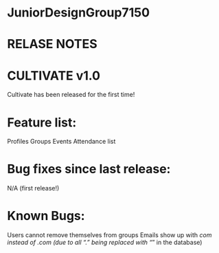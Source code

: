 # JuniorDesignGroup7150

# RELASE NOTES
# CULTIVATE v1.0
Cultivate has been released for the first time!
# Feature list:
Profiles
Groups
Events
Attendance list

# Bug fixes since last release: 
N/A (first release!)

# Known Bugs:
Users cannot remove themselves from groups
Emails show up with _com instead of .com (due to all “.” being replaced with “_” in the database)
